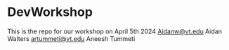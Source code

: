 # DevWorkshop
This is the repo for our workshop on April 5th 2024
Aidanw@vt.edu Aidan Walters
artummeti@vt.edu  Aneesh Tummeti
